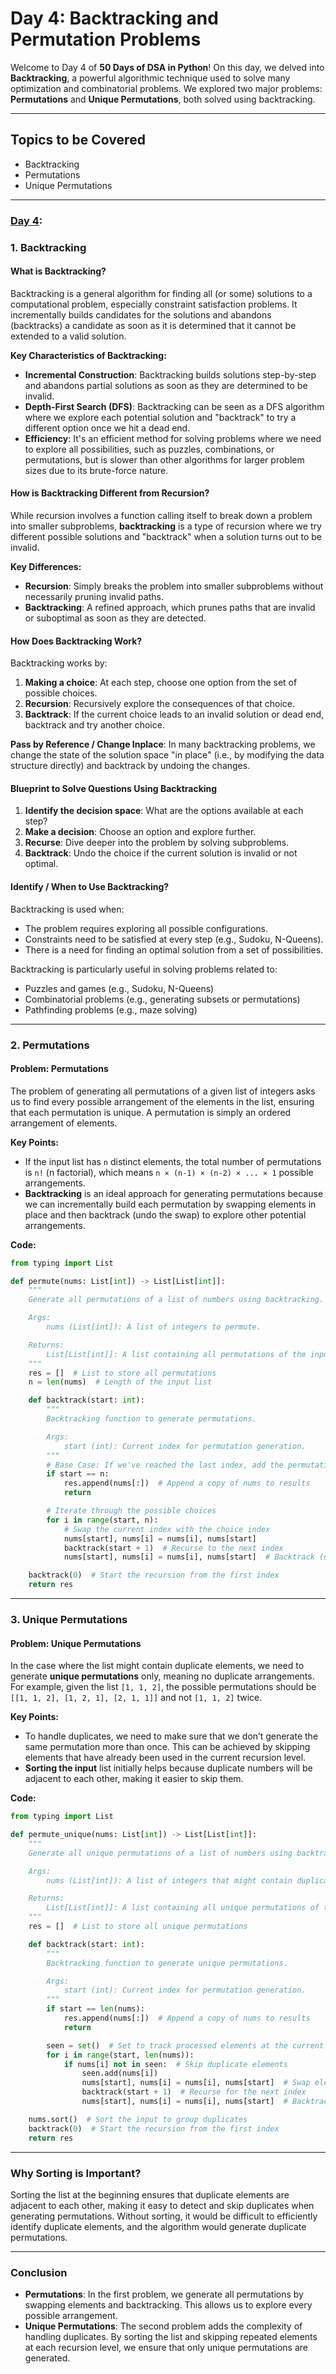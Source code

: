 # Day 4: Backtracking and Permutation Problems

Welcome to Day 4 of **50 Days of DSA in Python**! On this day, we delved into **Backtracking**, a powerful algorithmic technique used to solve many optimization and combinatorial problems. We explored two major problems: **Permutations** and **Unique Permutations**, both solved using backtracking.

---

## **Topics to be Covered**

- Backtracking
- Permutations
- Unique Permutations

---

### **[Day 4](./Day%204):**

### **1. Backtracking**

#### **What is Backtracking?**

Backtracking is a general algorithm for finding all (or some) solutions to a computational problem, especially constraint satisfaction problems. It incrementally builds candidates for the solutions and abandons (backtracks) a candidate as soon as it is determined that it cannot be extended to a valid solution.

**Key Characteristics of Backtracking:**
- **Incremental Construction**: Backtracking builds solutions step-by-step and abandons partial solutions as soon as they are determined to be invalid.
- **Depth-First Search (DFS)**: Backtracking can be seen as a DFS algorithm where we explore each potential solution and "backtrack" to try a different option once we hit a dead end.
- **Efficiency**: It's an efficient method for solving problems where we need to explore all possibilities, such as puzzles, combinations, or permutations, but is slower than other algorithms for larger problem sizes due to its brute-force nature.

#### **How is Backtracking Different from Recursion?**

While recursion involves a function calling itself to break down a problem into smaller subproblems, **backtracking** is a type of recursion where we try different possible solutions and "backtrack" when a solution turns out to be invalid.

**Key Differences:**
- **Recursion**: Simply breaks the problem into smaller subproblems without necessarily pruning invalid paths.
- **Backtracking**: A refined approach, which prunes paths that are invalid or suboptimal as soon as they are detected.

#### **How Does Backtracking Work?**

Backtracking works by:
1. **Making a choice**: At each step, choose one option from the set of possible choices.
2. **Recursion**: Recursively explore the consequences of that choice.
3. **Backtrack**: If the current choice leads to an invalid solution or dead end, backtrack and try another choice.

**Pass by Reference / Change Inplace**: In many backtracking problems, we change the state of the solution space "in place" (i.e., by modifying the data structure directly) and backtrack by undoing the changes.

#### **Blueprint to Solve Questions Using Backtracking**

1. **Identify the decision space**: What are the options available at each step?
2. **Make a decision**: Choose an option and explore further.
3. **Recurse**: Dive deeper into the problem by solving subproblems.
4. **Backtrack**: Undo the choice if the current solution is invalid or not optimal.

#### **Identify / When to Use Backtracking?**

Backtracking is used when:
- The problem requires exploring all possible configurations.
- Constraints need to be satisfied at every step (e.g., Sudoku, N-Queens).
- There is a need for finding an optimal solution from a set of possibilities.

Backtracking is particularly useful in solving problems related to:
- Puzzles and games (e.g., Sudoku, N-Queens)
- Combinatorial problems (e.g., generating subsets or permutations)
- Pathfinding problems (e.g., maze solving)

---

### **2. Permutations**

#### **Problem: Permutations**

The problem of generating all permutations of a given list of integers asks us to find every possible arrangement of the elements in the list, ensuring that each permutation is unique. A permutation is simply an ordered arrangement of elements.

**Key Points:**
- If the input list has `n` distinct elements, the total number of permutations is `n!` (n factorial), which means `n × (n-1) × (n-2) × ... × 1` possible arrangements.
- **Backtracking** is an ideal approach for generating permutations because we can incrementally build each permutation by swapping elements in place and then backtrack (undo the swap) to explore other potential arrangements.

**Code:**
```python
from typing import List

def permute(nums: List[int]) -> List[List[int]]:
    """
    Generate all permutations of a list of numbers using backtracking.

    Args:
        nums (List[int]): A list of integers to permute.

    Returns:
        List[List[int]]: A list containing all permutations of the input list.
    """
    res = []  # List to store all permutations
    n = len(nums)  # Length of the input list

    def backtrack(start: int):
        """
        Backtracking function to generate permutations.

        Args:
            start (int): Current index for permutation generation.
        """
        # Base Case: If we've reached the last index, add the permutation
        if start == n:
            res.append(nums[:])  # Append a copy of nums to results
            return

        # Iterate through the possible choices
        for i in range(start, n):
            # Swap the current index with the choice index
            nums[start], nums[i] = nums[i], nums[start]
            backtrack(start + 1)  # Recurse to the next index
            nums[start], nums[i] = nums[i], nums[start]  # Backtrack (undo the swap)

    backtrack(0)  # Start the recursion from the first index
    return res
```

---

### **3. Unique Permutations**

#### **Problem: Unique Permutations**

In the case where the list might contain duplicate elements, we need to generate **unique permutations** only, meaning no duplicate arrangements. For example, given the list `[1, 1, 2]`, the possible permutations should be `[[1, 1, 2], [1, 2, 1], [2, 1, 1]]` and not `[1, 1, 2]` twice.

**Key Points:**
- To handle duplicates, we need to make sure that we don’t generate the same permutation more than once. This can be achieved by skipping elements that have already been used in the current recursion level.
- **Sorting the input** list initially helps because duplicate numbers will be adjacent to each other, making it easier to skip them.

**Code:**
```python
from typing import List

def permute_unique(nums: List[int]) -> List[List[int]]:
    """
    Generate all unique permutations of a list of numbers using backtracking.

    Args:
        nums (List[int]): A list of integers that might contain duplicates.

    Returns:
        List[List[int]]: A list containing all unique permutations of the input list.
    """
    res = []  # List to store all unique permutations

    def backtrack(start: int):
        """
        Backtracking function to generate unique permutations.

        Args:
            start (int): Current index for permutation generation.
        """
        if start == len(nums):
            res.append(nums[:])  # Append a copy of nums to results
            return

        seen = set()  # Set to track processed elements at the current recursion level
        for i in range(start, len(nums)):
            if nums[i] not in seen:  # Skip duplicate elements
                seen.add(nums[i])
                nums[start], nums[i] = nums[i], nums[start]  # Swap elements
                backtrack(start + 1)  # Recurse for the next index
                nums[start], nums[i] = nums[i], nums[start]  # Backtrack

    nums.sort()  # Sort the input to group duplicates
    backtrack(0)  # Start the recursion from the first index
    return res
```

---

### **Why Sorting is Important?**

Sorting the list at the beginning ensures that duplicate elements are adjacent to each other, making it easy to detect and skip duplicates when generating permutations. Without sorting, it would be difficult to efficiently identify duplicate elements, and the algorithm would generate duplicate permutations.

---

### **Conclusion**

- **Permutations**: In the first problem, we generate all permutations by swapping elements and backtracking. This allows us to explore every possible arrangement.
- **Unique Permutations**: The second problem adds the complexity of handling duplicates. By sorting the list and skipping repeated elements at each recursion level, we ensure that only unique permutations are generated.